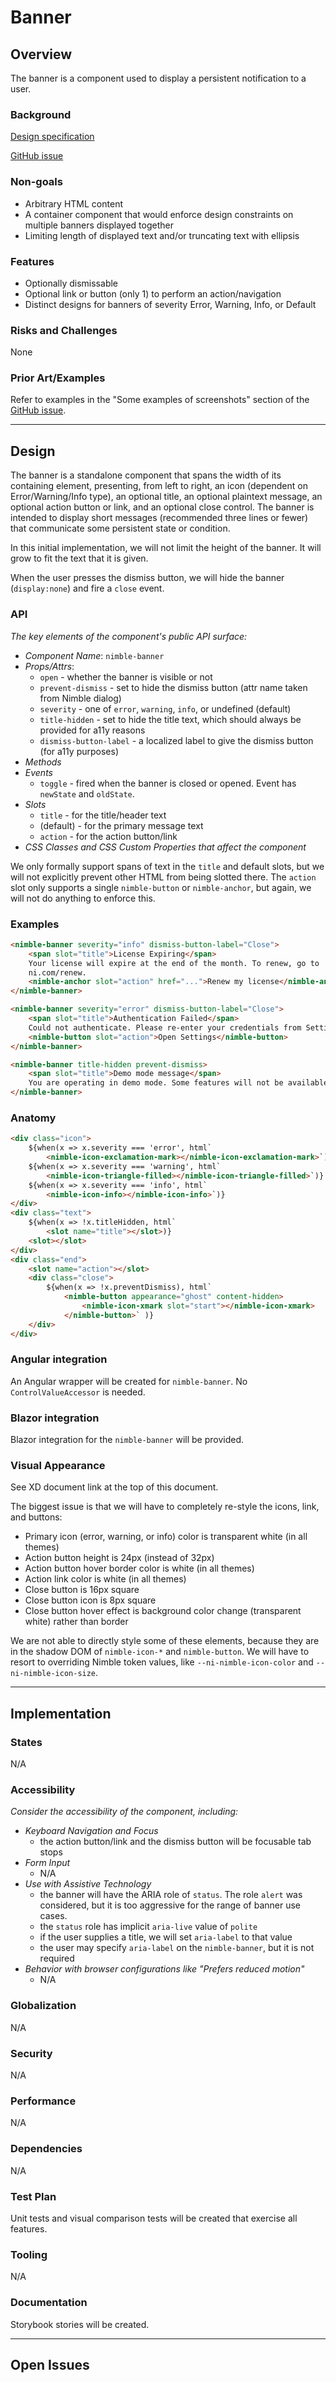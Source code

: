 # Banner

## Overview

The banner is a component used to display a persistent notification to a user.

### Background

[Design specification](https://xd.adobe.com/view/33ffad4a-eb2c-4241-b8c5-ebfff1faf6f6-66ac/screen/29c405f7-08ea-48b6-973f-546970b9dbab/)

[GitHub issue](https://github.com/ni/nimble/issues/305)

### Non-goals

-   Arbitrary HTML content
-   A container component that would enforce design constraints on multiple banners displayed together
-   Limiting length of displayed text and/or truncating text with ellipsis

### Features

-   Optionally dismissable
-   Optional link or button (only 1) to perform an action/navigation
-   Distinct designs for banners of severity Error, Warning, Info, or Default

### Risks and Challenges

None

### Prior Art/Examples

Refer to examples in the "Some examples of screenshots" section of the [GitHub issue](https://github.com/ni/nimble/issues/305).

---

## Design

The banner is a standalone component that spans the width of its containing element, presenting, from left to right, an icon (dependent on Error/Warning/Info type), an optional title, an optional plaintext message, an optional action button or link, and an optional close control. The banner is intended to display short messages (recommended three lines or fewer) that communicate some persistent state or condition.

In this initial implementation, we will not limit the height of the banner. It will grow to fit the text that it is given.

When the user presses the dismiss button, we will hide the banner (`display:none`) and fire a `close` event.

### API

_The key elements of the component's public API surface:_

-   _Component Name_: `nimble-banner`
-   _Props/Attrs_:
    -   `open` - whether the banner is visible or not
    -   `prevent-dismiss` - set to hide the dismiss button (attr name taken from Nimble dialog)
    -   `severity` - one of `error`, `warning`, `info`, or undefined (default)
    -   `title-hidden` - set to hide the title text, which should always be provided for a11y reasons
    -   `dismiss-button-label` - a localized label to give the dismiss button (for a11y purposes)
-   _Methods_
-   _Events_
    -   `toggle` - fired when the banner is closed or opened. Event has `newState` and `oldState`.
-   _Slots_
    -   `title` - for the title/header text
    -   (default) - for the primary message text
    -   `action` - for the action button/link
-   _CSS Classes and CSS Custom Properties that affect the component_

We only formally support spans of text in the `title` and default slots, but we will not explicitly prevent other HTML from being slotted there. The `action` slot only supports a single `nimble-button` or `nimble-anchor`, but again, we will not do anything to enforce this.

### Examples

```html
<nimble-banner severity="info" dismiss-button-label="Close">
    <span slot="title">License Expiring</span>
    Your license will expire at the end of the month. To renew, go to
    ni.com/renew.
    <nimble-anchor slot="action" href="...">Renew my license</nimble-anchor>
</nimble-banner>
```

```html
<nimble-banner severity="error" dismiss-button-label="Close">
    <span slot="title">Authentication Failed</span>
    Could not authenticate. Please re-enter your credentials from Settings.
    <nimble-button slot="action">Open Settings</nimble-button>
</nimble-banner>
```

```html
<nimble-banner title-hidden prevent-dismiss>
    <span slot="title">Demo mode message</span>
    You are operating in demo mode. Some features will not be available.
</nimble-banner>
```

### Anatomy

<!-- prettier-ignore -->
```html
<div class="icon">
    ${when(x => x.severity === 'error', html`
        <nimble-icon-exclamation-mark></nimble-icon-exclamation-mark>`)}
    ${when(x => x.severity === 'warning', html`
        <nimble-icon-triangle-filled></nimble-icon-triangle-filled>`)}
    ${when(x => x.severity === 'info', html`
        <nimble-icon-info></nimble-icon-info>`)}
</div>
<div class="text">
    ${when(x => !x.titleHidden, html`
        <slot name="title"></slot>)}
    <slot></slot>
</div>
<div class="end">
    <slot name="action"></slot>
    <div class="close">
        ${when(x => !x.preventDismiss), html`
            <nimble-button appearance="ghost" content-hidden>
                <nimble-icon-xmark slot="start"></nimble-icon-xmark>
            </nimble-button>` )}
    </div>
</div>
```

### Angular integration

An Angular wrapper will be created for `nimble-banner`. No `ControlValueAccessor` is needed.

### Blazor integration

Blazor integration for the `nimble-banner` will be provided.

### Visual Appearance

See XD document link at the top of this document.

The biggest issue is that we will have to completely re-style the icons, link, and buttons:

-   Primary icon (error, warning, or info) color is transparent white (in all themes)
-   Action button height is 24px (instead of 32px)
-   Action button hover border color is white (in all themes)
-   Action link color is white (in all themes)
-   Close button is 16px square
-   Close button icon is 8px square
-   Close button hover effect is background color change (transparent white) rather than border

We are not able to directly style some of these elements, because they are in the shadow DOM of `nimble-icon-*` and `nimble-button`. We will have to resort to overriding Nimble token values, like `--ni-nimble-icon-color` and `--ni-nimble-icon-size`.

---

## Implementation

### States

N/A

### Accessibility

_Consider the accessibility of the component, including:_

-   _Keyboard Navigation and Focus_
    -   the action button/link and the dismiss button will be focusable tab stops
-   _Form Input_
    -   N/A
-   _Use with Assistive Technology_
    -   the banner will have the ARIA role of `status`. The role `alert` was considered, but it is too aggressive for the range of banner use cases.
    -   the `status` role has implicit `aria-live` value of `polite`
    -   if the user supplies a title, we will set `aria-label` to that value
    -   the user may specify `aria-label` on the `nimble-banner`, but it is not required
-   _Behavior with browser configurations like "Prefers reduced motion"_
    -   N/A

### Globalization

N/A

### Security

N/A

### Performance

N/A

### Dependencies

N/A

### Test Plan

Unit tests and visual comparison tests will be created that exercise all features.

### Tooling

N/A

### Documentation

Storybook stories will be created.

---

## Open Issues
